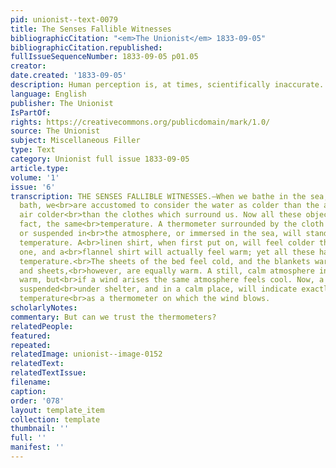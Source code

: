 ```yaml
---
pid: unionist--text-0079
title: The Senses Fallible Witnesses
bibliographicCitation: "<em>The Unionist</em> 1833-09-05"
bibliographicCitation.republished: 
fullIssueSequenceNumber: 1833-09-05 p01.05
creator: 
date.created: '1833-09-05'
description: Human perception is, at times, scientifically inaccurate.
language: English
publisher: The Unionist
IsPartOf: 
rights: https://creativecommons.org/publicdomain/mark/1.0/
source: The Unionist
subject: Miscellaneous Filler
type: Text
category: Unionist full issue 1833-09-05
article.type: 
volume: '1'
issue: '6'
transcription: THE SENSES FALLIBLE WITNESSES.—When we bathe in the sea, or in a cold
  bath, we<br>are accustomed to consider the water as colder than the air, and the
  air colder<br>than the clothes which surround us. Now all these objects are, in
  fact, the same<br>temperature. A thermometer surrounded by the cloth of our coat
  or suspended in<br>the atmosphere, or immersed in the sea, will stand at the same
  temperature. A<br>linen shirt, when first put on, will feel colder than a cotton
  one, and a<br>flannel shirt will actually feel warm; yet all these have the same
  temperature.<br>The sheets of the bed feel cold, and the blankets warm; the blankets
  and sheets,<br>however, are equally warm. A still, calm atmosphere in summer, feels
  warm, but<br>if a wind arises the same atmosphere feels cool. Now, a thermometer
  suspended<br>under shelter, and in a calm place, will indicate exactly the same
  temperature<br>as a thermometer on which the wind blows.
scholarlyNotes: 
commentary: But can we trust the thermometers?
relatedPeople: 
featured: 
repeated: 
relatedImage: unionist--image-0152
relatedText: 
relatedTextIssue: 
filename: 
caption: 
order: '078'
layout: template_item
collection: template
thumbnail: ''
full: ''
manifest: ''
---
```

